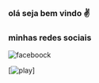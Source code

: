 ### olá seja bem vindo ✌️

### minhas redes sociais


![faceboock](https://img.shields.io/badge/Facebook-1877F2?style=for-the-badge&logo=facebook&logoColor=white)

[![play](https://img.shields.io/badge/PlayStation-003791?style=for-the-badge&logo=playstation&logoColor=white)]
